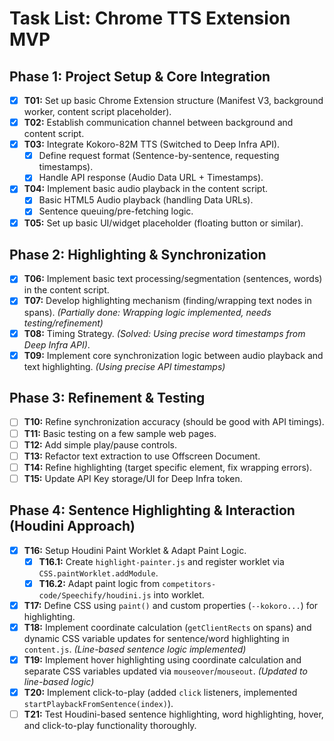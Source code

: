 # Task List: Chrome TTS Extension MVP

## Phase 1: Project Setup & Core Integration

- [x] **T01:** Set up basic Chrome Extension structure (Manifest V3, background worker, content script placeholder).
- [x] **T02:** Establish communication channel between background and content script.
- [x] **T03:** Integrate Kokoro-82M TTS (Switched to Deep Infra API).
    - [x] Define request format (Sentence-by-sentence, requesting timestamps).
    - [x] Handle API response (Audio Data URL + Timestamps).
- [x] **T04:** Implement basic audio playback in the content script.
    - [x] Basic HTML5 Audio playback (handling Data URLs).
    - [x] Sentence queuing/pre-fetching logic.
- [x] **T05:** Set up basic UI/widget placeholder (floating button or similar).

## Phase 2: Highlighting & Synchronization

- [x] **T06:** Implement basic text processing/segmentation (sentences, words) in the content script.
- [x] **T07:** Develop highlighting mechanism (finding/wrapping text nodes in spans). *(Partially done: Wrapping logic implemented, needs testing/refinement)*
- [x] **T08:** Timing Strategy. *(Solved: Using precise word timestamps from Deep Infra API)*.
- [x] **T09:** Implement core synchronization logic between audio playback and text highlighting. *(Using precise API timestamps)*

## Phase 3: Refinement & Testing

- [ ] **T10:** Refine synchronization accuracy (should be good with API timings).
- [ ] **T11:** Basic testing on a few sample web pages.
- [ ] **T12:** Add simple play/pause controls.
- [ ] **T13:** Refactor text extraction to use Offscreen Document.
- [ ] **T14:** Refine highlighting (target specific element, fix wrapping errors).
- [ ] **T15:** Update API Key storage/UI for Deep Infra token. 

## Phase 4: Sentence Highlighting & Interaction (Houdini Approach)

- [x] **T16:** Setup Houdini Paint Worklet & Adapt Paint Logic.
    - [x] **T16.1:** Create `highlight-painter.js` and register worklet via `CSS.paintWorklet.addModule`.
    - [x] **T16.2:** Adapt paint logic from `competitors-code/Speechify/houdini.js` into worklet.
- [x] **T17:** Define CSS using `paint()` and custom properties (`--kokoro...`) for highlighting.
- [x] **T18:** Implement coordinate calculation (`getClientRects` on spans) and dynamic CSS variable updates for sentence/word highlighting in `content.js`. *(Line-based sentence logic implemented)*
- [x] **T19:** Implement hover highlighting using coordinate calculation and separate CSS variables updated via `mouseover`/`mouseout`. *(Updated to line-based logic)*
- [x] **T20:** Implement click-to-play (added `click` listeners, implemented `startPlaybackFromSentence(index)`).
- [ ] **T21:** Test Houdini-based sentence highlighting, word highlighting, hover, and click-to-play functionality thoroughly. 